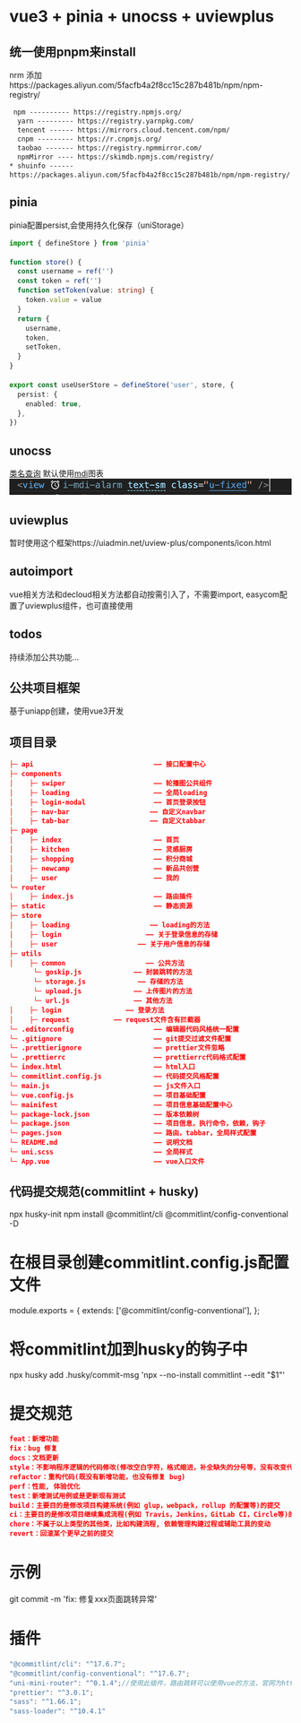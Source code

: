 # vue3 + pinia + unocss + uviewplus

## 统一使用pnpm来install
nrm 添加https://packages.aliyun.com/5facfb4a2f8cc15c287b481b/npm/npm-registry/
```
 npm ---------- https://registry.npmjs.org/
  yarn --------- https://registry.yarnpkg.com/
  tencent ------ https://mirrors.cloud.tencent.com/npm/
  cnpm --------- https://r.cnpmjs.org/
  taobao ------- https://registry.npmmirror.com/
  npmMirror ---- https://skimdb.npmjs.com/registry/
* shuinfo ------ https://packages.aliyun.com/5facfb4a2f8cc15c287b481b/npm/npm-registry/
```


## pinia
pinia配置persist,会使用持久化保存（uniStorage）
```ts
import { defineStore } from 'pinia'

function store() {
  const username = ref('')
  const token = ref('')
  function setToken(value: string) {
    token.value = value
  }
  return {
    username,
    token,
    setToken,
  }
}

export const useUserStore = defineStore('user', store, {
  persist: {
    enabled: true,
  },
})
```

## unocss
[类名查询](https://unocss.dev/interactive/?s=background)
默认使用[mdi](https://icones.js.org/collection/mdi)图表
![Alt text](image.png)

## uviewplus
暂时使用这个框架https://uiadmin.net/uview-plus/components/icon.html

## autoimport
vue相关方法和decloud相关方法都自动按需引入了，不需要import, easycom配置了uviewplus组件，也可直接使用

## todos
持续添加公共功能...


## 公共项目框架
基于uniapp创建，使用vue3开发
## 项目目录
```JSON
├─ api                              —— 接口配置中心
├─ components
│    ├─ swiper                      —— 轮播图公共组件
│    ├─ loading                     —— 全局loading
│    ├─ login-modal                 —— 首页登录按钮
│    ├─ nav-bar                    —— 自定义navbar
│    ├─ tab-bar                    —— 自定义tabbar
├─ page
│    ├─ index                       —— 首页
│    ├─ kitchen                     —— 灵感厨房
│    ├─ shopping                    —— 积分商城
│    ├─ newcamp                     —— 新品共创营
│    ├─ user                        —— 我的
└─ router
│    ├─ index.js                    —— 路由插件
├─ static                           —— 静态资源
├─ store
│    ├─ loading                    —— loading的方法
│    ├─ login                     —— 关于登录信息的存储
│    ├─ user                    —— 关于用户信息的存储
├─ utils
│    ├─ common                    —— 公共方法
      └─ goskip.js             —— 封装跳转的方法
      └─ storage.js             —— 存储的方法
      └─ upload.js             —— 上传图片的方法
      └─ url.js                —— 其他方法
│    ├─ login                —— 登录方法
│    ├─ request           —— request文件含有拦截器
└─ .editorconfig                    —— 编辑器代码风格统一配置
└─ .gitignore                       —— git提交过滤文件配置
└─ .prettierignore                  —— prettier文件忽略
└─ .prettierrc                      —— prettierrc代码格式配置
└─ index.html                       —— html入口
└─ commitlint.config.js             —— 代码提交风格配置
└─ main.js                          —— js文件入口
└─ vue.config.js                    —— 项目基础配置
└─ mainifest                        —— 项目信息基础配置中心
└─ package-lock.json                —— 版本依赖树
└─ package.json                     —— 项目信息，执行命令，依赖，钩子
└─ pages.json                       —— 路由，tabbar，全局样式配置
└─ README.md                        —— 说明文档
└─ uni.scss                         —— 全局样式
└─ App.vue                          —— vue入口文件
```
## 代码提交规范(commitlint + husky)
npx husky-init
npm install @commitlint/cli @commitlint/config-conventional -D
# 在根目录创建commitlint.config.js配置文件

module.exports = {
  extends: ['@commitlint/config-conventional'],
};
# 将commitlint加到husky的钩子中

npx husky add .husky/commit-msg 'npx --no-install commitlint --edit "$1"'
# 提交规范
```JSON
feat：新增功能
fix：bug 修复
docs：文档更新
style：不影响程序逻辑的代码修改(修改空白字符，格式缩进，补全缺失的分号等，没有改变代码逻辑)
refactor：重构代码(既没有新增功能，也没有修复 bug)
perf：性能, 体验优化
test：新增测试用例或是更新现有测试
build：主要目的是修改项目构建系统(例如 glup，webpack，rollup 的配置等)的提交
ci：主要目的是修改项目继续集成流程(例如 Travis，Jenkins，GitLab CI，Circle等)的提交
chore：不属于以上类型的其他类，比如构建流程, 依赖管理构建过程或辅助工具的变动
revert：回滚某个更早之前的提交
```
# 示例

git commit -m 'fix: 修复xxx页面跳转异常'

# 插件
```js
"@commitlint/cli": "^17.6.7";
"@commitlint/config-conventional": "^17.6.7";
"uni-mini-router": "^0.1.4";//使用此插件，路由跳转可以使用vue的方法，官网为https://ask.dcloud.net.cn/article/40552
"prettier": "^3.0.1";
"sass": "^1.66.1";
"sass-loader": "^10.4.1"
